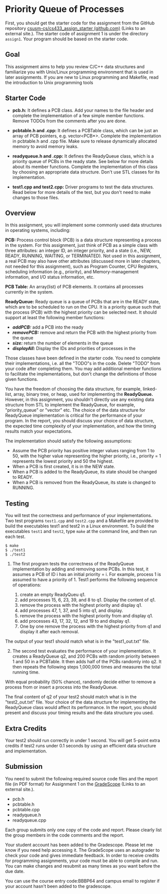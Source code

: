 # Priority Queue of Processes

First, you should get the starter code for the assignment from the GitHub repository [csusm-cs/cs433_assign_starter (github.com)](https://github.com/csusm-cs/cs433_assign_starter) (Links to an external site.). The starter code of assignment 1 is under the directory `assign1`. Your program should be based on the starter code.

## Goal

This assignment aims to help you review C/C++ data structures and familiarize you with Unix/Linux programming environment that is used in later assignments. If you are new to Linux programming and Makefile, read the introduction to Unix programming tools

## Starter Code

- **pcb.h:** It defines a PCB class. Add your names to the file header and complete the implementation of a few simple member functions. Remove TODOs from the comments after you are done.

- **pcbtable.h and .cpp:** It defines a PCBTable class, which can be just an array of PCB pointers, e.g. vector<PCB\*>. Complete the implementation in pcbtable.h and .cpp file. Make sure to release dynamically allocated memory to avoid memory leaks.

- **readyqueue.h and .cpp:** It defines the ReadyQueue class, which is a priority queue of PCBs in the ready state. See below for more details about its member functions. Complete the implementation of this class by choosing an appropriate data structure. Don't use STL classes for its implementation.

- **test1.cpp and test2.cpp:** Driver programs to test the data structures. Read below for more details of the test, but you don't need to make changes to those files.

## Overview

In this assignment, you will implement some commonly used data structures in operating systems, including:

**PCB:** Process control block (PCB) is a data structure representing a process in the system. For this assignment, just think of PCB as a simple class with three attributes: an integer ID, an integer priority, and a state (i.e., NEW, READY, RUNNING, WAITING, or TERMINATED). Not used in this assignment, a real PCB may also have other attributes (discussed more in later chapters, not needed for this assignment), such as Program Counter, CPU Registers, scheduling information (e.g., priority), and Memory-management information, and I/O status information, etc.

**PCB Table:** An array(list) of PCB elements. It contains all processes currently in the system.

**ReadyQueue:** Ready queue is a queue of PCBs that are in the READY state, which are to be scheduled to run on the CPU. It is a priority queue such that the process (PCB) with the highest priority can be selected next. It should support at least the following member functions:

- **_addPCB:_** add a PCB into the ready
- **_removePCB:_** remove and return the PCB with the highest priority from the queue
- **_size:_** return the number of elements in the queue
- **_displayAll:_** Display the IDs and priorities of processes in the

Those classes have been defined in the starter code. You need to complete their implementations, i.e. all the "TODO"s in the code. Delete "TODO" from your code after completing them. You may add additional member functions to facilitate the implementations, but don't change the definitions of those given functions.

You have the freedom of choosing the data structure, for example, linked-list, array, binary tree, or heap, used for implementing the **ReadyQueue.** However, in this assignment, you shouldn't directly use any existing data structure from STL to implement the ReadyQueue, for example, "priority_queue" or "vector" etc. The choice of the data structure for ReadyQueue implementation is critical for the performance of your program. In the report, you should discuss your choice of data structure, the expected time complexity of your implementation, and how the timing results match your expectations.

The implementation should satisfy the following assumptions:

- Assume the PCB priority has positive integer values ranging from 1 to 50, with the higher value representing the higher priority, i.e., priority = 1 represents the lowest priority and 50 the highest.
- When a PCB is first created, it is in the NEW state.
- When a PCB is added to the ReadyQueue, its state should be changed to READY.
- When a PCB is removed from the ReadyQueue, its state is changed to RUNNING.

## Testing

You will test the correctness and performance of your implementations. Two test programs `test1.cpp` and `test2.cpp` and a Makefile are provided to build the executables test1 and test2 in a Linux environment. To build the executables `test1` and `test2`, type `make` at the command line, and then run each test.

    $ make
    $ ./test1
    $ ./test2

1. The first program tests the correctness of the ReadyQueue implementation by adding and removing some PCBs. In this test, it assumes a PCB of ID i has an initial priority = i. For example, process 1 is assumed to have a priority of 1. Test1 performs the following sequence of operations:

   1. create an empty ReadyQueu q1.
   2. add processes 15, 6, 23, 39, and 8 to q1. Display the content of q1.
   3. remove the process with the highest priority and display q1.
   4. add processes 47, 1, 37, and 5 into q1, and display.
   5. remove the process with the highest priority from and display q1.
   6. add processes 43, 17, 32, 12, and 19 to and display q1.
   7. One by one remove the process with the highest priority from q1 and display it after each removal.

The output of your test1 should match what is in the "test1_out.txt" file.

2. The second test evaluates the performance of your implementation. It creates a ReadyQueue q2, and 200 PCBs with random priority between 1 and 50 in a PCBTable. It then adds half of the PCBs randomly into q2. It then repeats the following steps 1,000,000 times and measures the total running time.

With equal probability (50% chance), randomly decide either to remove a process from or insert a process into the ReadyQueue.

The final content of q2 of your test2 should match what is in the "test2_out.txt" file. Your choice of the data structure for implementing the ReadyQueue class would affect its performance. In the report, you should present and discuss your timing results and the data structure you used.

## Extra Credits

Your test2 should run correctly in under 1 second. You will get 5-point extra credits if test2 runs under 0.1 seconds by using an efficient data structure and implementation.

## Submission

You need to submit the following required source code files and the report file (in PDF format) for Assignment 1 on the [GradeScope](https://www.gradescope.com/courses/408289) (Links to an external site.).

- pcb.h
- pcbtable.h
- pcbtable.cpp
- readyqueue.h
- readyqueue.cpp

Each group submits only one copy of the code and report. Please clearly list the group members in the code comments and the report.

Your student account has been added to the Gradescope. Please let me know if you need help accessing it. The GradeScope uses an autograder to check your code and gives immediate feedback. In order to receive credits for programming assignments, your code must be able to compile and run. You can make changes and resubmit as many times as you want before the due date.

You can use the course entry code:BBBP64 and campus email to register if your account hasn't been added to the gradescope.
